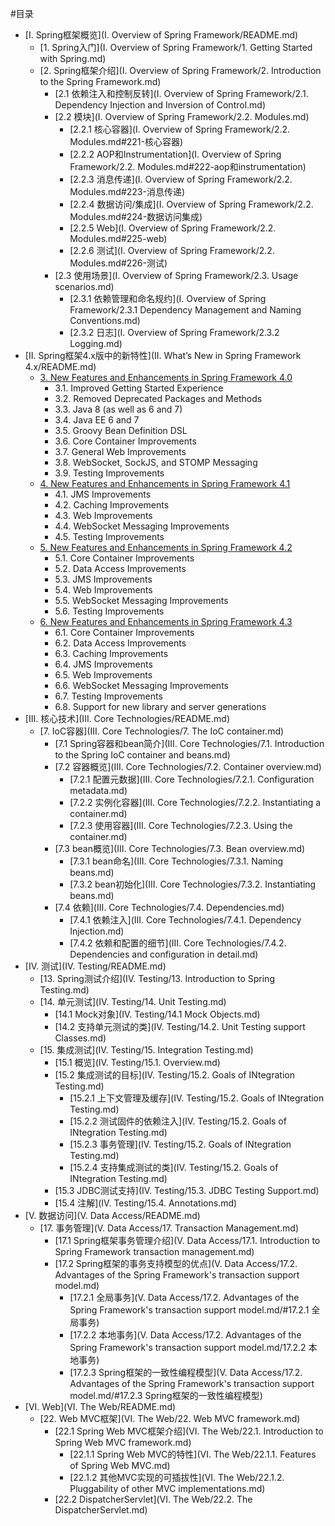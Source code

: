 #目录

* [I. Spring框架概览](I. Overview of Spring Framework/README.md)
    * [1. Spring入门](I. Overview of Spring Framework/1. Getting Started with Spring.md)
    * [2. Spring框架介绍](I. Overview of Spring Framework/2. Introduction to the Spring Framework.md)
        * [2.1 依赖注入和控制反转](I. Overview of Spring Framework/2.1. Dependency Injection and Inversion of Control.md)
        * [2.2 模块](I. Overview of Spring Framework/2.2. Modules.md)
            * [2.2.1 核心容器](I. Overview of Spring Framework/2.2. Modules.md#221-核心容器)
            * [2.2.2 AOP和Instrumentation](I. Overview of Spring Framework/2.2. Modules.md#222-aop和instrumentation)
            * [2.2.3 消息传递](I. Overview of Spring Framework/2.2. Modules.md#223-消息传递)
            * [2.2.4 数据访问/集成](I. Overview of Spring Framework/2.2. Modules.md#224-数据访问集成)
            * [2.2.5 Web](I. Overview of Spring Framework/2.2. Modules.md#225-web)
            * [2.2.6 测试](I. Overview of Spring Framework/2.2. Modules.md#226-测试)
        * [2.3 使用场景](I. Overview of Spring Framework/2.3. Usage scenarios.md)
            * [2.3.1 依赖管理和命名规约](I. Overview of Spring Framework/2.3.1 Dependency Management and Naming Conventions.md)
            * [2.3.2 日志](I. Overview of Spring Framework/2.3.2 Logging.md)
* [II. Spring框架4.x版中的新特性](II. What’s New in Spring Framework 4.x/README.md)
    * [3. New Features and Enhancements in Spring Framework 4.0]()
        * 3.1. Improved Getting Started Experience
        * 3.2. Removed Deprecated Packages and Methods
        * 3.3. Java 8 (as well as 6 and 7)
        * 3.4. Java EE 6 and 7
        * 3.5. Groovy Bean Definition DSL
        * 3.6. Core Container Improvements
        * 3.7. General Web Improvements
        * 3.8. WebSocket, SockJS, and STOMP Messaging
        * 3.9. Testing Improvements
    * [4. New Features and Enhancements in Spring Framework 4.1]()
        * 4.1. JMS Improvements
        * 4.2. Caching Improvements
        * 4.3. Web Improvements
        * 4.4. WebSocket Messaging Improvements
        * 4.5. Testing Improvements
    * [5. New Features and Enhancements in Spring Framework 4.2]()
        * 5.1. Core Container Improvements
        * 5.2. Data Access Improvements
        * 5.3. JMS Improvements
        * 5.4. Web Improvements
        * 5.5. WebSocket Messaging Improvements
        * 5.6. Testing Improvements
    * [6. New Features and Enhancements in Spring Framework 4.3]()
        * 6.1. Core Container Improvements
        * 6.2. Data Access Improvements
        * 6.3. Caching Improvements
        * 6.4. JMS Improvements
        * 6.5. Web Improvements
        * 6.6. WebSocket Messaging Improvements
        * 6.7. Testing Improvements
        * 6.8. Support for new library and server generations
* [III. 核心技术](III. Core Technologies/README.md)
    * [7. IoC容器](III. Core Technologies/7. The IoC container.md)
        * [7.1 Spring容器和bean简介](III. Core Technologies/7.1. Introduction to the Spring IoC container and beans.md)
        * [7.2 容器概览](III. Core Technologies/7.2. Container overview.md)
            * [7.2.1 配置元数据](III. Core Technologies/7.2.1. Configuration metadata.md)
            * [7.2.2 实例化容器](III. Core Technologies/7.2.2. Instantiating a container.md)
            * [7.2.3 使用容器](III. Core Technologies/7.2.3. Using the container.md)
        * [7.3 bean概览](III. Core Technologies/7.3. Bean overview.md)
            * [7.3.1 bean命名](III. Core Technologies/7.3.1. Naming beans.md)
            * [7.3.2 bean初始化](III. Core Technologies/7.3.2. Instantiating beans.md)
        * [7.4 依赖](III. Core Technologies/7.4. Dependencies.md)
            * [7.4.1 依赖注入](III. Core Technologies/7.4.1. Dependency Injection.md)
            * [7.4.2 依赖和配置的细节](III. Core Technologies/7.4.2. Dependencies and configuration in detail.md)
* [IV. 测试](IV. Testing/README.md)
    * [13. Spring测试介绍](IV. Testing/13. Introduction to Spring Testing.md)
    * [14. 单元测试](IV. Testing/14. Unit Testing.md)
        * [14.1 Mock对象](IV. Testing/14.1 Mock Objects.md)
        * [14.2 支持单元测试的类](IV. Testing/14.2. Unit Testing support Classes.md)
    * [15. 集成测试](IV. Testing/15. Integration Testing.md)
        * [15.1 概览](IV. Testing/15.1. Overview.md)
        * [15.2 集成测试的目标](IV. Testing/15.2. Goals of INtegration Testing.md)
            * [15.2.1 上下文管理及缓存](IV. Testing/15.2. Goals of INtegration Testing.md)
            * [15.2.2 测试固件的依赖注入](IV. Testing/15.2. Goals of INtegration Testing.md)
            * [15.2.3 事务管理](IV. Testing/15.2. Goals of INtegration Testing.md)
            * [15.2.4 支持集成测试的类](IV. Testing/15.2. Goals of INtegration Testing.md)
        * [15.3 JDBC测试支持](IV. Testing/15.3. JDBC Testing Support.md)
        * [15.4 注解](IV. Testing/15.4. Annotations.md)
* [V. 数据访问](V. Data Access/README.md)
    * [17. 事务管理](V. Data Access/17. Transaction Management.md)
        * [17.1 Spring框架事务管理介绍](V. Data Access/17.1. Introduction to Spring Framework transaction management.md)
        * [17.2 Spring框架的事务支持模型的优点](V. Data Access/17.2. Advantages of the Spring Framework's transaction support model.md)
            * [17.2.1 全局事务](V. Data Access/17.2. Advantages of the Spring Framework's transaction support model.md/#17.2.1 全局事务)
            * [17.2.2 本地事务](V. Data Access/17.2. Advantages of the Spring Framework's transaction support model.md/17.2.2 本地事务)
            * [17.2.3 Spring框架的一致性编程模型](V. Data Access/17.2. Advantages of the Spring Framework's transaction support model.md/#17.2.3 Spring框架的一致性编程模型)
* [VI. Web](VI. The Web/README.md)
    * [22. Web MVC框架](VI. The Web/22. Web MVC framework.md)
        * [22.1 Spring Web MVC框架介绍](VI. The Web/22.1. Introduction to Spring Web MVC framework.md)
            * [22.1.1 Spring Web MVC的特性](VI. The Web/22.1.1. Features of Spring Web MVC.md)
            * [22.1.2 其他MVC实现的可插拔性](VI. The Web/22.1.2. Pluggability of other MVC implementations.md)
        * [22.2 DispatcherServlet](VI. The Web/22.2. The DispatcherServlet.md)

